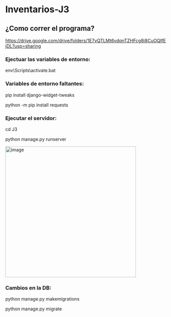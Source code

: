 # Inventarios-J3

## ¿Como correr el programa?
https://drive.google.com/drive/folders/1E7vQTLMt6vdqnTZHFcg8i8CuOQIfEjDL?usp=sharing

### Ejectuar las variables de entorno: 
env\Scripts\activate.bat

### Variables de entorno faltantes:
pip install django-widget-tweaks

python -m pip install requests

### Ejecutar el servidor: 
cd J3

python manage.py runserver

<img width="409" alt="image" src="https://github.com/user-attachments/assets/2a46a851-89c5-46d2-890b-a8391bc87346">

### Cambios en la DB:
python manage.py makemigrations

python manage.py migrate
